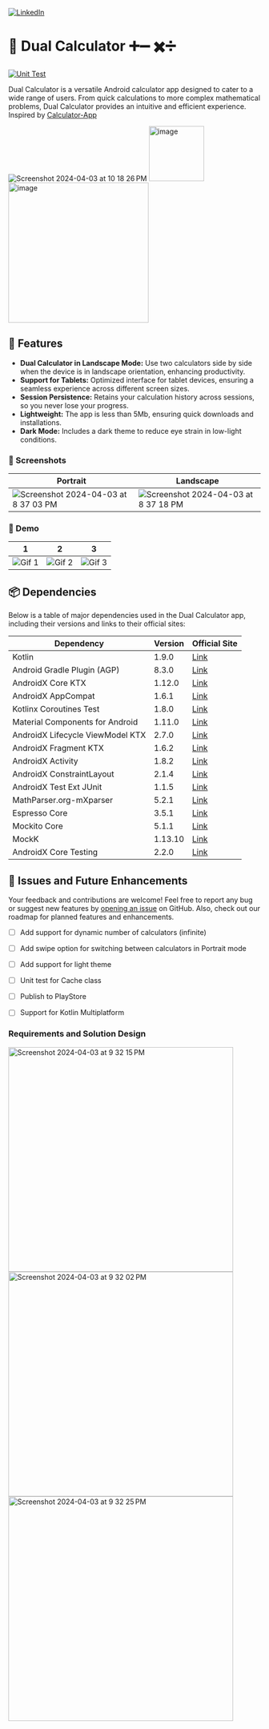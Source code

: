 [![LinkedIn](https://img.shields.io/badge/LinkedIn-0077B5?style=for-the-badge&logo=linkedin&logoColor=white)](https://www.linkedin.com/in/diegoalvispal/)

# 🤖 Dual Calculator  ➕➖ ✖️➗

[![Unit Test](https://github.com/diegoalvis/Dual-Calculator/actions/workflows/UnitTest.yml/badge.svg)](https://github.com/diegoalvis/Dual-Calculator/actions/workflows/UnitTest.yml)

Dual Calculator is a versatile Android calculator app designed to cater to a wide range of users. From quick calculations to more complex mathematical problems, Dual Calculator provides an intuitive and efficient experience.
Inspired by [Calculator-App](https://github.com/JahidHasanCO/Calculator-App)

![Screenshot 2024-04-03 at 10 18 26 PM](https://github.com/diegoalvis/Dual-Calculator/assets/6097526/c56808c0-0cab-4be9-90c9-1f258792d249)
<img src="https://github.com/diegoalvis/Dual-Calculator/assets/6097526/552f88ce-6f08-4a41-b6c6-8d24e9cbef01" width="110" alt="image" /> <img src="https://github.com/diegoalvis/Dual-Calculator/assets/6097526/7e71ca53-fc5c-476d-a5fa-25955f040774" width="280" alt="image" />

## 🌟 Features

- **Dual Calculator in Landscape Mode:** Use two calculators side by side when the device is in landscape orientation, enhancing productivity.
- **Support for Tablets:** Optimized interface for tablet devices, ensuring a seamless experience across different screen sizes.
- **Session Persistence:** Retains your calculation history across sessions, so you never lose your progress.
- **Lightweight:** The app is less than 5Mb, ensuring quick downloads and installations.
- **Dark Mode:** Includes a dark theme to reduce eye strain in low-light conditions.


### 📱 Screenshots

| Portrait | Landscape |
| ------------ | ------------ |
| ![Screenshot 2024-04-03 at 8 37 03 PM](https://github.com/diegoalvis/Dual-Calculator/assets/6097526/7c49461d-8453-4fef-9c2e-5e048f47da2c) | ![Screenshot 2024-04-03 at 8 37 18 PM](https://github.com/diegoalvis/Dual-Calculator/assets/6097526/23fd1f80-a321-4448-aceb-e6dc6c263d9a) |

### 🎥 Demo

| 1 | 2 | 3 |
| ----- | ----- | ----- |
| ![Gif 1](https://github.com/diegoalvis/Dual-Calculator/assets/6097526/c11c9bdf-f35a-4a5c-a2a7-d843b18a3c6a) | ![Gif 2](https://github.com/diegoalvis/Dual-Calculator/assets/6097526/ec59e29e-32c4-43fb-949e-3e0de5faf704) | ![Gif 3](https://github.com/diegoalvis/Dual-Calculator/assets/6097526/205330b2-185b-4cfe-a21b-9642786bfb58) |

## 📦 Dependencies

Below is a table of major dependencies used in the Dual Calculator app, including their versions and links to their official sites:

| Dependency                            | Version   | Official Site                                                                                          |
|---------------------------------------|-----------|--------------------------------------------------------------------------------------------------------|
| Kotlin                                | 1.9.0     | [Link](https://kotlinlang.org/)                                                                        |
| Android Gradle Plugin (AGP)           | 8.3.0     | [Link](https://developer.android.com/studio/releases/gradle-plugin)                                    |
| AndroidX Core KTX                     | 1.12.0    | [Link](https://developer.android.com/kotlin/ktx)                                                       |
| AndroidX AppCompat                    | 1.6.1     | [Link](https://developer.android.com/jetpack/androidx/releases/appcompat)                              |
| Kotlinx Coroutines Test               | 1.8.0     | [Link](https://kotlinlang.org/docs/coroutines-test.html)                                               |
| Material Components for Android       | 1.11.0    | [Link](https://material.io/develop/android/docs/getting-started)                                       |
| AndroidX Lifecycle ViewModel KTX      | 2.7.0     | [Link](https://developer.android.com/jetpack/androidx/releases/lifecycle)                              |
| AndroidX Fragment KTX                 | 1.6.2     | [Link](https://developer.android.com/jetpack/androidx/releases/fragment)                               |
| AndroidX Activity                     | 1.8.2     | [Link](https://developer.android.com/jetpack/androidx/releases/activity)                               |
| AndroidX ConstraintLayout             | 2.1.4     | [Link](https://developer.android.com/jetpack/androidx/releases/constraintlayout)                       |
| AndroidX Test Ext JUnit               | 1.1.5     | [Link](https://developer.android.com/training/testing/junit-rules)                                     |
| MathParser.org-mXparser               | 5.2.1     | [Link](http://mathparser.org/)                                                                         |
| Espresso Core                         | 3.5.1     | [Link](https://developer.android.com/training/testing/espresso)                                        |
| Mockito Core                          | 5.1.1     | [Link](https://site.mockito.org/)                                                                      |
| MockK                                 | 1.13.10   | [Link](https://mockk.io/)                                                                              |
| AndroidX Core Testing                 | 2.2.0     | [Link](https://developer.android.com/jetpack/androidx/releases/test)                                   |


## 🐞 Issues and Future Enhancements

Your feedback and contributions are welcome! Feel free to report any bug or suggest new features by [opening an issue](https://github.com/diegoalvis/Dual-Calculator/issues) on GitHub. Also, check out our roadmap for planned features and enhancements.

- [ ] Add support for dynamic number of calculators (infinite)
- [ ] Add swipe option for switching between calculators in Portrait mode
- [ ] Add support for light theme
- [ ] Unit test for Cache class
- [ ] Publish to PlayStore
- [ ] Support for Kotlin Multiplatform


### Requirements and Solution Design 

<img width="449" alt="Screenshot 2024-04-03 at 9 32 15 PM" src="https://github.com/diegoalvis/Dual-Calculator/assets/6097526/42888a76-65c1-4c00-af32-9724581bba04">

<img width="449" alt="Screenshot 2024-04-03 at 9 32 02 PM" src="https://github.com/diegoalvis/Dual-Calculator/assets/6097526/21e81dc0-43c7-4294-af6f-6e95ba6723c3">

<img width="449" alt="Screenshot 2024-04-03 at 9 32 25 PM" src="https://github.com/diegoalvis/Dual-Calculator/assets/6097526/ed67cdbe-532f-404b-9d73-f2454a1f7d3a">

